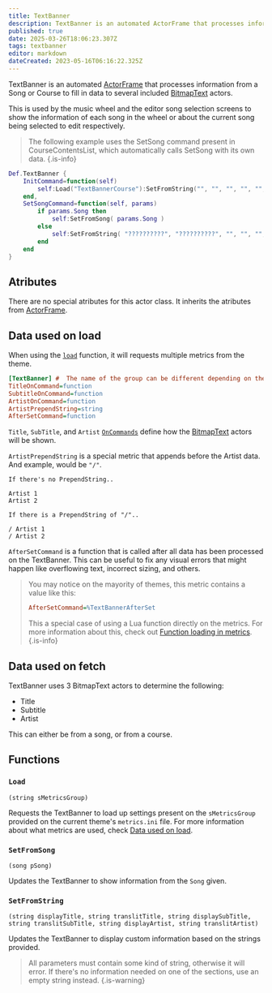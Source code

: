 ```yaml
---
title: TextBanner
description: TextBanner is an automated ActorFrame that processes information from a Song or Course to fill in data to several included BitmapText actors.
published: true
date: 2025-03-26T18:06:23.307Z
tags: textbanner
editor: markdown
dateCreated: 2023-05-16T06:16:22.325Z
---
```


TextBanner is an automated [ActorFrame](/en/dev/actors/actortypes/actorframe) that processes information from a Song or Course to fill in data to several included [BitmapText](/en/dev/actors/actortypes/bitmaptext) actors.

This is used by the music wheel and the editor song selection screens to show the information of each song in the wheel or about the current song being selected to edit respectively.

> The following example uses the SetSong command present in CourseContentsList, which automatically calls SetSong with its own data.
{.is-info}

```lua
Def.TextBanner {
	InitCommand=function(self)
		self:Load("TextBannerCourse"):SetFromString("", "", "", "", "", "")
	end,
	SetSongCommand=function(self, params)
		if params.Song then
			self:SetFromSong( params.Song )
		else
			self:SetFromString( "??????????", "??????????", "", "", "", "" )
		end
	end
}
```

## Atributes

There are no special atributes for this actor class. It inherits the atributes from [ActorFrame](/en/dev/actors/actortypes/actorframe).

## Data used on load

When using the [`load`](#load) function, it will requests multiple metrics from the theme.

```ini
[TextBanner] #  The name of the group can be different depending on the group that you want.
TitleOnCommand=function
SubtitleOnCommand=function
ArtistOnCommand=function
ArtistPrependString=string
AfterSetCommand=function
```

`Title`, `SubTitle`, and `Artist` [`OnCommands`](/en/dev/actors/ActorsLua-CommandList#commands) define how the [BitmapText](/en/dev/actors/actortypes/bitmaptext) actors will be shown.

`ArtistPrependString` is a special metric that appends before the Artist data.
And example, would be `"/"`.
```
If there's no PrependString..

Artist 1
Artist 2

If there is a PrependString of "/"..

/ Artist 1
/ Artist 2

```

`AfterSetCommand` is a function that is called after all data has been processed on the TextBanner.
This can be useful to fix any visual errors that might happen like overflowing text, incorrect sizing, and others.

> You may notice on the mayority of themes, this metric contains a value like this:
> ```ini
> AfterSetCommand=%TextBannerAfterSet
> ```
> <!-- TODO: Make an article about how metrics work! -->
> This a special case of using a Lua function directly on the metrics. For more information about this, check out [Function loading in metrics]().
{.is-info}

## Data used on fetch

TextBanner uses 3 BitmapText actors to determine the following:
- Title
- Subtitle
- Artist

This can either be from a song, or from a course.

## Functions

### `Load`
`(string sMetricsGroup)`

Requests the TextBanner to load up settings present on the `sMetricsGroup` provided on the current theme's `metrics.ini` file. For more information about what metrics are used, check [Data used on load](#data-used-on-load).

### `SetFromSong`
`(song pSong)`

Updates the TextBanner to show information from the `Song` given.

### `SetFromString`
`(string displayTitle, string translitTitle, string displaySubTitle, string translitSubTitle, string displayArtist, string translitArtist)`

Updates the TextBanner to display custom information based on the strings provided.

> All parameters must contain some kind of string, otherwise it will error. If there's no information needed on one of the sections, use an empty string instead.
{.is-warning}